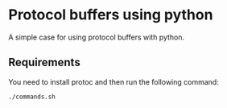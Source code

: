 # Protocol buffers using python

A simple case for using protocol buffers with python.

## Requirements 

You need to install protoc and then run the following command:

```bash
./commands.sh
```


